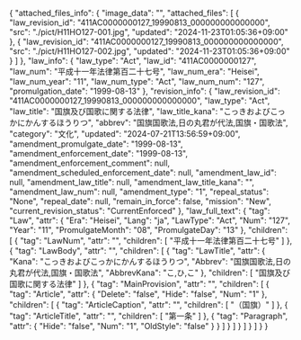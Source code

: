 {
  "attached_files_info": {
    "image_data": "",
    "attached_files": [
      {
        "law_revision_id": "411AC0000000127_19990813_000000000000000",
        "src": "./pict/H11HO127-001.jpg",
        "updated": "2024-11-23T01:05:36+09:00"
      },
      {
        "law_revision_id": "411AC0000000127_19990813_000000000000000",
        "src": "./pict/H11HO127-002.jpg",
        "updated": "2024-11-23T01:05:36+09:00"
      }
    ]
  },
  "law_info": {
    "law_type": "Act",
    "law_id": "411AC0000000127",
    "law_num": "平成十一年法律第百二十七号",
    "law_num_era": "Heisei",
    "law_num_year": "11",
    "law_num_type": "Act",
    "law_num_num": "127",
    "promulgation_date": "1999-08-13"
  },
  "revision_info": {
    "law_revision_id": "411AC0000000127_19990813_000000000000000",
    "law_type": "Act",
    "law_title": "国旗及び国歌に関する法律",
    "law_title_kana": "こっきおよびこっかにかんするほうりつ",
    "abbrev": "国旗国歌法,日の丸君が代法,国旗・国歌法",
    "category": "文化",
    "updated": "2024-07-21T13:56:59+09:00",
    "amendment_promulgate_date": "1999-08-13",
    "amendment_enforcement_date": "1999-08-13",
    "amendment_enforcement_comment": null,
    "amendment_scheduled_enforcement_date": null,
    "amendment_law_id": null,
    "amendment_law_title": null,
    "amendment_law_title_kana": "",
    "amendment_law_num": null,
    "amendment_type": "1",
    "repeal_status": "None",
    "repeal_date": null,
    "remain_in_force": false,
    "mission": "New",
    "current_revision_status": "CurrentEnforced"
  },
  "law_full_text": {
    "tag": "Law",
    "attr": {
      "Era": "Heisei",
      "Lang": "ja",
      "LawType": "Act",
      "Num": "127",
      "Year": "11",
      "PromulgateMonth": "08",
      "PromulgateDay": "13"
    },
    "children": [
      {
        "tag": "LawNum",
        "attr": "",
        "children": [
          "平成十一年法律第百二十七号"
        ]
      },
      {
        "tag": "LawBody",
        "attr": "",
        "children": [
          {
            "tag": "LawTitle",
            "attr": {
              "Kana": "こっきおよびこっかにかんするほうりつ",
              "Abbrev": "国旗国歌法,日の丸君が代法,国旗・国歌法",
              "AbbrevKana": "こ,ひ,こ"
            },
            "children": [
              "国旗及び国歌に関する法律"
            ]
          },
          {
            "tag": "MainProvision",
            "attr": "",
            "children": [
              {
                "tag": "Article",
                "attr": {
                  "Delete": "false",
                  "Hide": "false",
                  "Num": "1"
                },
                "children": [
                  {
                    "tag": "ArticleCaption",
                    "attr": "",
                    "children": [
                      "（国旗）"
                    ]
                  },
                  {
                    "tag": "ArticleTitle",
                    "attr": "",
                    "children": [
                      "第一条"
                    ]
                  },
                  {
                    "tag": "Paragraph",
                    "attr": {
                      "Hide": "false",
                      "Num": "1",
                      "OldStyle": "false"
                    }
                  }
                ]
              }
            ]
          }
        ]
      }
    ]
  }
}